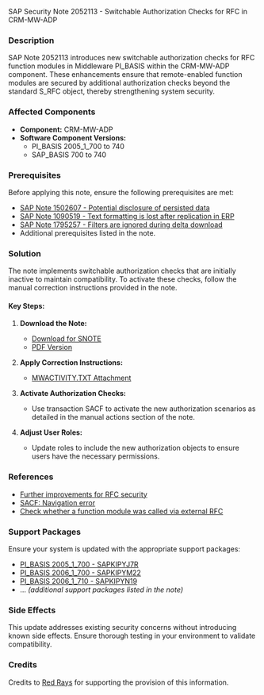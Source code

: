 SAP Security Note 2052113 - Switchable Authorization Checks for RFC in CRM-MW-ADP

### Description
SAP Note 2052113 introduces new switchable authorization checks for RFC function modules in Middleware PI_BASIS within the CRM-MW-ADP component. These enhancements ensure that remote-enabled function modules are secured by additional authorization checks beyond the standard S_RFC object, thereby strengthening system security.

### Affected Components
- **Component:** CRM-MW-ADP
- **Software Component Versions:**
  - PI_BASIS 2005_1_700 to 740
  - SAP_BASIS 700 to 740

### Prerequisites
Before applying this note, ensure the following prerequisites are met:
- [SAP Note 1502607 - Potential disclosure of persisted data](https://me.sap.com/notes/1502607)
- [SAP Note 1090519 - Text formatting is lost after replication in ERP](https://me.sap.com/notes/1090519)
- [SAP Note 1795257 - Filters are ignored during delta download](https://me.sap.com/notes/1795257)
- Additional prerequisites listed in the note.

### Solution
The note implements switchable authorization checks that are initially inactive to maintain compatibility. To activate these checks, follow the manual correction instructions provided in the note.

#### Key Steps:
1. **Download the Note:**
   - [Download for SNOTE](https://notesdownloads.sap.com/note/0040000012199052017)
   - [PDF Version](https://me.sap.com/sap/support/sfm/notes/print/0002052113?language=en-US&token=97718CF0921F14E50968EA9FADF61A90)

2. **Apply Correction Instructions:**
   - [MWACTIVITY.TXT Attachment](https://me.sap.com/sap/support/sapnotes/public/services/attachment.htm?iv_key=012006153200001049532014&iv_version=0001&iv_guid=21DA6B571FD5194BBDD617124D67ADE4)

3. **Activate Authorization Checks:**
   - Use transaction SACF to activate the new authorization scenarios as detailed in the manual actions section of the note.

4. **Adjust User Roles:**
   - Update roles to include the new authorization objects to ensure users have the necessary permissions.

### References
- [Further improvements for RFC security](https://me.sap.com/notes/2078596)
- [SACF: Navigation error](https://me.sap.com/notes/1995667)
- [Check whether a function module was called via external RFC](https://me.sap.com/notes/1988903)

### Support Packages
Ensure your system is updated with the appropriate support packages:
- [PI_BASIS 2005_1_700 - SAPKIPYJ7R](https://me.sap.com/supportpackage/SAPKIPYJ7R)
- [PI_BASIS 2006_1_700 - SAPKIPYM22](https://me.sap.com/supportpackage/SAPKIPYM22)
- [PI_BASIS 2006_1_710 - SAPKIPYN19](https://me.sap.com/supportpackage/SAPKIPYN19)
- ... *(additional support packages listed in the note)*

### Side Effects
This update addresses existing security concerns without introducing known side effects. Ensure thorough testing in your environment to validate compatibility.

### Credits
Credits to [Red Rays](https://redrays.io) for supporting the provision of this information.